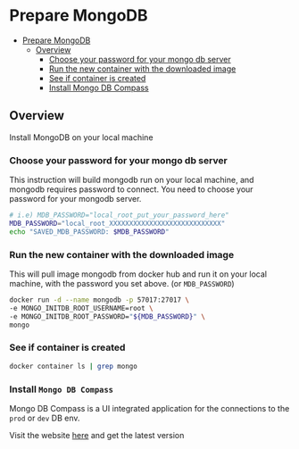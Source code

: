 # Prepare MongoDB

<!-- TOC -->

- [Prepare MongoDB](#prepare-mongodb)
  - [Overview](#overview)
    - [Choose your password for your mongo db server](#choose-your-password-for-your-mongo-db-server)
    - [Run the new container with the downloaded image](#run-the-new-container-with-the-downloaded-image)
    - [See if container is created](#see-if-container-is-created)
    - [Install Mongo DB Compass](#install-mongo-db-compass)

<!-- /TOC -->

## Overview
Install MongoDB on your local machine

### Choose your password for your mongo db server

This instruction will build mongodb run on your local machine, and mongodb requires password to connect.
You need to choose your password for your mongodb server.

```sh
# i.e) MDB_PASSWORD="local_root_put_your_password_here"
MDB_PASSWORD="local_root_XXXXXXXXXXXXXXXXXXXXXXXXXXXX"
echo "SAVED_MDB_PASSWORD: $MDB_PASSWORD"
```

### Run the new container with the downloaded image

This will pull image mongodb from docker hub and run it on your local machine, with the password you set above. (or `MDB_PASSWORD`)

```sh
docker run -d --name mongodb -p 57017:27017 \
-e MONGO_INITDB_ROOT_USERNAME=root \
-e MONGO_INITDB_ROOT_PASSWORD="${MDB_PASSWORD}" \
mongo 
```

### See if container is created
```sh
docker container ls | grep mongo
```

### Install `Mongo DB Compass`

Mongo DB Compass is a UI integrated application for the connections to the `prod` or `dev` DB env.

Visit the website [here](https://www.mongodb.com/try/download/compass) and get the latest version






